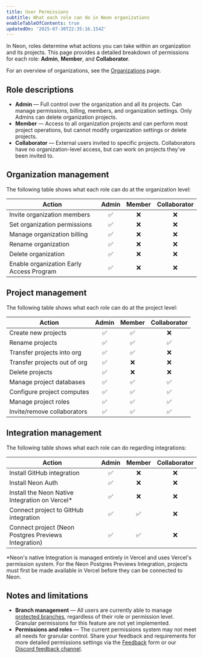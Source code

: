 ```yaml
---
title: User Permissions
subtitle: What each role can do in Neon organizations
enableTableOfContents: true
updatedOn: '2025-07-30T22:35:16.154Z'
---
```


In Neon, roles determine what actions you can take within an organization and its projects. This page provides a detailed breakdown of permissions for each role: **Admin**, **Member**, and **Collaborator**.

For an overview of organizations, see the [Organizations](/docs/manage/organizations) page.

## Role descriptions

- **Admin** — Full control over the organization and all its projects. Can manage permissions, billing, members, and organization settings. Only Admins can delete organization projects.
- **Member** — Access to all organization projects and can perform most project operations, but cannot modify organization settings or delete projects.
- **Collaborator** — External users invited to specific projects. Collaborators have no organization-level access, but can work on projects they've been invited to.

<Steps>

## Organization management

The following table shows what each role can do at the organization level:

| Action                                   | Admin | Member | Collaborator |
| ---------------------------------------- | :---: | :----: | :----------: |
| Invite organization members              |  ✅   |   ❌   |      ❌      |
| Set organization permissions             |  ✅   |   ❌   |      ❌      |
| Manage organization billing              |  ✅   |   ❌   |      ❌      |
| Rename organization                      |  ✅   |   ❌   |      ❌      |
| Delete organization                      |  ✅   |   ❌   |      ❌      |
| Enable organization Early Access Program |  ✅   |   ❌   |      ❌      |

## Project management

The following table shows what each role can do at the project level:

| Action                       | Admin | Member | Collaborator |
| ---------------------------- | :---: | :----: | :----------: |
| Create new projects          |  ✅   |   ✅   |      ❌      |
| Rename projects              |  ✅   |   ✅   |      ✅      |
| Transfer projects into org   |  ✅   |   ✅   |      ❌      |
| Transfer projects out of org |  ✅   |   ❌   |      ❌      |
| Delete projects              |  ✅   |   ❌   |      ❌      |
| Manage project databases     |  ✅   |   ✅   |      ✅      |
| Configure project computes   |  ✅   |   ✅   |      ✅      |
| Manage project roles         |  ✅   |   ✅   |      ✅      |
| Invite/remove collaborators  |  ✅   |   ✅   |      ✅      |

## Integration management

The following table shows what each role can do regarding integrations:

| Action                                               | Admin | Member | Collaborator |
| ---------------------------------------------------- | :---: | :----: | :----------: |
| Install GitHub integration                           |  ✅   |   ❌   |      ❌      |
| Install Neon Auth                                    |  ✅   |   ❌   |      ❌      |
| Install the Neon Native Integration on Vercel\*      |  ✅   |   ❌   |      ❌      |
| Connect project to GitHub integration                |  ✅   |   ✅   |      ❌      |
| Connect project (Neon Postgres Previews Integration) |  ✅   |   ✅   |      ❌      |

\*Neon's native Integration is managed entirely in Vercel and uses Vercel's permission system. For the Neon Postgres Previews Integration, projects must first be made available in Vercel before they can be connected to Neon.

</Steps>

## Notes and limitations

- **Branch management** — All users are currently able to manage [protected branches](/docs/guides/protected-branches), regardless of their role or permission level. Granular permissions for this feature are not yet implemented.
- **Permissions and roles** — The current permissions system may not meet all needs for granular control. Share your feedback and requirements for more detailed permissions settings via the [Feedback](https://console.neon.tech/app/projects?modal=feedback) form or our [Discord feedback channel](https://discord.com/channels/1176467419317940276/1176788564890112042).

<NeedHelp/>
